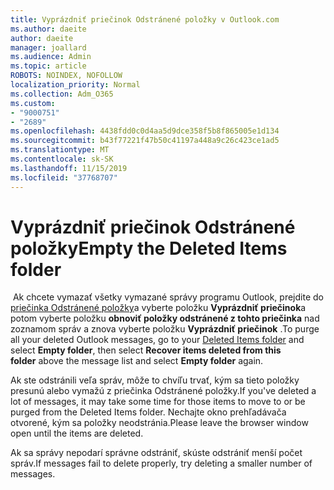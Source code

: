 ```yaml
---
title: Vyprázdniť priečinok Odstránené položky v Outlook.com
ms.author: daeite
author: daeite
manager: joallard
ms.audience: Admin
ms.topic: article
ROBOTS: NOINDEX, NOFOLLOW
localization_priority: Normal
ms.collection: Adm_O365
ms.custom:
- "9000751"
- "2689"
ms.openlocfilehash: 4438fdd0c0d4aa5d9dce358f5b8f865005e1d134
ms.sourcegitcommit: b43f77221f47b50c41197a448a9c26c423ce1ad5
ms.translationtype: MT
ms.contentlocale: sk-SK
ms.lasthandoff: 11/15/2019
ms.locfileid: "37768707"
---
```

# <a name="empty-the-deleted-items-folder"></a><span data-ttu-id="6e704-102">Vyprázdniť priečinok Odstránené položky</span><span class="sxs-lookup"><span data-stu-id="6e704-102">Empty the Deleted Items folder</span></span>

<span data-ttu-id="6e704-103"> Ak chcete vymazať všetky vymazané správy programu Outlook, prejdite do [priečinka Odstránené položky](https://outlook.live.com/mail/deleteditems)a vyberte položku **Vyprázdniť priečinok**a potom vyberte položku **obnoviť položky odstránené z tohto priečinka** nad zoznamom správ a znova vyberte položku **Vyprázdniť priečinok** .</span><span class="sxs-lookup"><span data-stu-id="6e704-103">To purge all your deleted Outlook messages, go to your [Deleted Items folder](https://outlook.live.com/mail/deleteditems) and select **Empty folder**, then select **Recover items deleted from this folder** above the message list and select **Empty folder** again.</span></span>

<span data-ttu-id="6e704-104">Ak ste odstránili veľa správ, môže to chvíľu trvať, kým sa tieto položky presunú alebo vymažú z priečinka Odstránené položky.</span><span class="sxs-lookup"><span data-stu-id="6e704-104">If you've deleted a lot of messages, it may take some time for those items to move to or be purged from the Deleted Items folder.</span></span> <span data-ttu-id="6e704-105">Nechajte okno prehľadávača otvorené, kým sa položky neodstránia.</span><span class="sxs-lookup"><span data-stu-id="6e704-105">Please leave the browser window open until the items are deleted.</span></span>

<span data-ttu-id="6e704-106">Ak sa správy nepodarí správne odstrániť, skúste odstrániť menší počet správ.</span><span class="sxs-lookup"><span data-stu-id="6e704-106">If messages fail to delete properly, try deleting a smaller number of messages.</span></span>